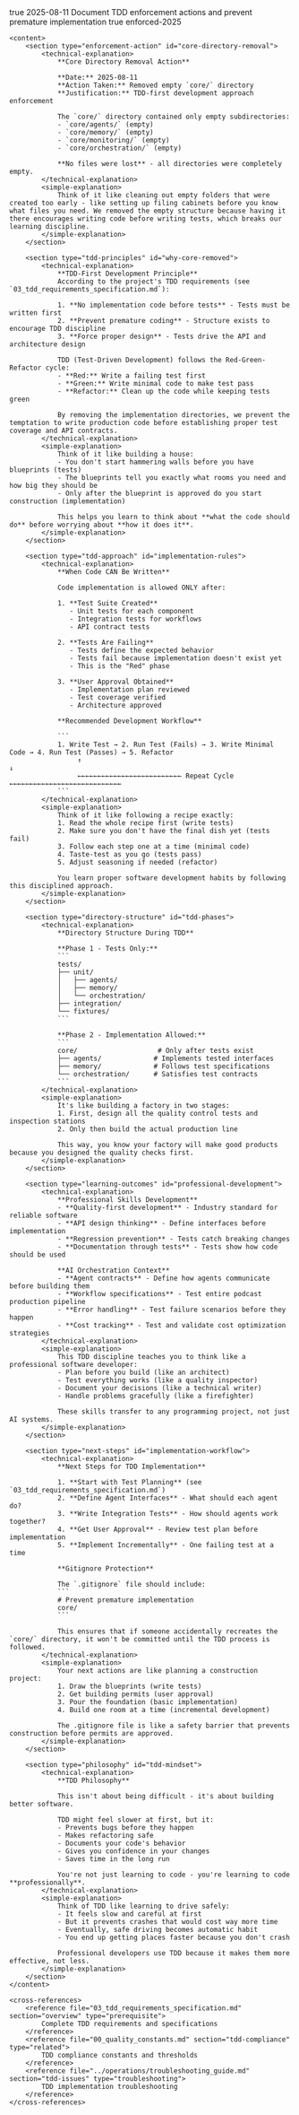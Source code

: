 <?xml version="1.0" encoding="UTF-8"?>
<document type="enforcement-guide" domain="quality" version="3.0" xmlns="https://ai-podcasts-nobody-knows.com/claude-docs">
    <metadata>
        <title>TDD Enforcement Guide - Implementation Prevention and Discipline</title>
        <claude-optimization>true</claude-optimization>
        <created>2025-08-11</created>
        <purpose>Document TDD enforcement actions and prevent premature implementation</purpose>
        <requires-approval>true</requires-approval>
        <validation-status>enforced-2025</validation-status>
    </metadata>

    <content>
        <section type="enforcement-action" id="core-directory-removal">
            <technical-explanation>
                **Core Directory Removal Action**

                **Date:** 2025-08-11
                **Action Taken:** Removed empty `core/` directory
                **Justification:** TDD-first development approach enforcement

                The `core/` directory contained only empty subdirectories:
                - `core/agents/` (empty)
                - `core/memory/` (empty)
                - `core/monitoring/` (empty)
                - `core/orchestration/` (empty)

                **No files were lost** - all directories were completely empty.
            </technical-explanation>
            <simple-explanation>
                Think of it like cleaning out empty folders that were created too early - like setting up filing cabinets before you know what files you need. We removed the empty structure because having it there encourages writing code before writing tests, which breaks our learning discipline.
            </simple-explanation>
        </section>

        <section type="tdd-principles" id="why-core-removed">
            <technical-explanation>
                **TDD-First Development Principle**
                According to the project's TDD requirements (see `03_tdd_requirements_specification.md`):

                1. **No implementation code before tests** - Tests must be written first
                2. **Prevent premature coding** - Structure exists to encourage TDD discipline
                3. **Force proper design** - Tests drive the API and architecture design

                TDD (Test-Driven Development) follows the Red-Green-Refactor cycle:
                - **Red:** Write a failing test first
                - **Green:** Write minimal code to make test pass
                - **Refactor:** Clean up the code while keeping tests green

                By removing the implementation directories, we prevent the temptation to write production code before establishing proper test coverage and API contracts.
            </technical-explanation>
            <simple-explanation>
                Think of it like building a house:
                - You don't start hammering walls before you have blueprints (tests)
                - The blueprints tell you exactly what rooms you need and how big they should be
                - Only after the blueprint is approved do you start construction (implementation)

                This helps you learn to think about **what the code should do** before worrying about **how it does it**.
            </simple-explanation>
        </section>

        <section type="tdd-approach" id="implementation-rules">
            <technical-explanation>
                **When Code CAN Be Written**

                Code implementation is allowed ONLY after:

                1. **Test Suite Created**
                   - Unit tests for each component
                   - Integration tests for workflows
                   - API contract tests

                2. **Tests Are Failing**
                   - Tests define the expected behavior
                   - Tests fail because implementation doesn't exist yet
                   - This is the "Red" phase

                3. **User Approval Obtained**
                   - Implementation plan reviewed
                   - Test coverage verified
                   - Architecture approved

                **Recommended Development Workflow**

                ```
                1. Write Test → 2. Run Test (Fails) → 3. Write Minimal Code → 4. Run Test (Passes) → 5. Refactor
                     ↑                                                                                      ↓
                     ←←←←←←←←←←←←←←←←←←←←←←←←←← Repeat Cycle ←←←←←←←←←←←←←←←←←←←←←←←←←←←←
                ```
            </technical-explanation>
            <simple-explanation>
                Think of it like following a recipe exactly:
                1. Read the whole recipe first (write tests)
                2. Make sure you don't have the final dish yet (tests fail)
                3. Follow each step one at a time (minimal code)
                4. Taste-test as you go (tests pass)
                5. Adjust seasoning if needed (refactor)

                You learn proper software development habits by following this disciplined approach.
            </simple-explanation>
        </section>

        <section type="directory-structure" id="tdd-phases">
            <technical-explanation>
                **Directory Structure During TDD**

                **Phase 1 - Tests Only:**
                ```
                tests/
                ├── unit/
                │   ├── agents/
                │   ├── memory/
                │   └── orchestration/
                ├── integration/
                └── fixtures/
                ```

                **Phase 2 - Implementation Allowed:**
                ```
                core/                    # Only after tests exist
                ├── agents/             # Implements tested interfaces
                ├── memory/             # Follows test specifications
                └── orchestration/      # Satisfies test contracts
                ```
            </technical-explanation>
            <simple-explanation>
                It's like building a factory in two stages:
                1. First, design all the quality control tests and inspection stations
                2. Only then build the actual production line

                This way, you know your factory will make good products because you designed the quality checks first.
            </simple-explanation>
        </section>

        <section type="learning-outcomes" id="professional-development">
            <technical-explanation>
                **Professional Skills Development**
                - **Quality-first development** - Industry standard for reliable software
                - **API design thinking** - Define interfaces before implementation
                - **Regression prevention** - Tests catch breaking changes
                - **Documentation through tests** - Tests show how code should be used

                **AI Orchestration Context**
                - **Agent contracts** - Define how agents communicate before building them
                - **Workflow specifications** - Test entire podcast production pipeline
                - **Error handling** - Test failure scenarios before they happen
                - **Cost tracking** - Test and validate cost optimization strategies
            </technical-explanation>
            <simple-explanation>
                This TDD discipline teaches you to think like a professional software developer:
                - Plan before you build (like an architect)
                - Test everything works (like a quality inspector)
                - Document your decisions (like a technical writer)
                - Handle problems gracefully (like a firefighter)

                These skills transfer to any programming project, not just AI systems.
            </simple-explanation>
        </section>

        <section type="next-steps" id="implementation-workflow">
            <technical-explanation>
                **Next Steps for TDD Implementation**

                1. **Start with Test Planning** (see `03_tdd_requirements_specification.md`)
                2. **Define Agent Interfaces** - What should each agent do?
                3. **Write Integration Tests** - How should agents work together?
                4. **Get User Approval** - Review test plan before implementation
                5. **Implement Incrementally** - One failing test at a time

                **Gitignore Protection**

                The `.gitignore` file should include:
                ```
                # Prevent premature implementation
                core/
                ```

                This ensures that if someone accidentally recreates the `core/` directory, it won't be committed until the TDD process is followed.
            </technical-explanation>
            <simple-explanation>
                Your next actions are like planning a construction project:
                1. Draw the blueprints (write tests)
                2. Get building permits (user approval)
                3. Pour the foundation (basic implementation)
                4. Build one room at a time (incremental development)

                The .gitignore file is like a safety barrier that prevents construction before permits are approved.
            </simple-explanation>
        </section>

        <section type="philosophy" id="tdd-mindset">
            <technical-explanation>
                **TDD Philosophy**

                This isn't about being difficult - it's about building better software.

                TDD might feel slower at first, but it:
                - Prevents bugs before they happen
                - Makes refactoring safe
                - Documents your code's behavior
                - Gives you confidence in your changes
                - Saves time in the long run

                You're not just learning to code - you're learning to code **professionally**.
            </technical-explanation>
            <simple-explanation>
                Think of TDD like learning to drive safely:
                - It feels slow and careful at first
                - But it prevents crashes that would cost way more time
                - Eventually, safe driving becomes automatic habit
                - You end up getting places faster because you don't crash

                Professional developers use TDD because it makes them more effective, not less.
            </simple-explanation>
        </section>
    </content>

    <cross-references>
        <reference file="03_tdd_requirements_specification.md" section="overview" type="prerequisite">
            Complete TDD requirements and specifications
        </reference>
        <reference file="00_quality_constants.md" section="tdd-compliance" type="related">
            TDD compliance constants and thresholds
        </reference>
        <reference file="../operations/troubleshooting_guide.md" section="tdd-issues" type="troubleshooting">
            TDD implementation troubleshooting
        </reference>
    </cross-references>
</document>
